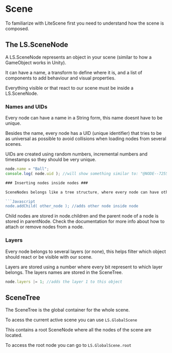 # Scene #

To familiarize with LiteScene first you need to understand how the scene is composed.

## The LS.SceneNode ##

A LS.SceneNode represents an object in your scene (similar to how a GameObject works in Unity).

It can have a name, a transform to define where it is, and a list of components to add behaviour and visual properties.

Everything visible or that react to our scene must be inside a LS.SceneNode.

### Names and UIDs ###

Every node can have a name in a String form, this name doesnt have to be unique.

Besides the name, every node has a UID (unique identifier) that tries to be as universal as possible to avoid collisions when loading nodes from several scenes.

UIDs are created using random numbers, incremental numbers and timestamps so they should be very unique.

```Javascript
node.name = "Ball";
console.log( node.uid ); //will show something similar to: "@NODE--72553e-27b-1a284aa-5"

### Inserting nodes inside nodes ###

SceneNodes belongs like a tree structure, where every node can have other nodes inside, to do this we can attach a node to another node:

```Javascript
node.addChild( other_node ); //adds other node inside node
```

Child nodes are stored in node.children and the parent node of a node is stored in parentNode.
Check the documentation for more info about how to attach or remove nodes from a node.


### Layers ###

Every node belongs to several layers (or none), this helps filter which object should react or be visible with our scene.

Layers are stored using a number where every bit represent to which layer belongs. The layers names are stored in the SceneTree.

```Javascript
node.layers |= 1; //adds the layer 1 to this object
```

## SceneTree ##

The SceneTree is the global container for the whole scene.

To acess the current active scene you can use  ```LS.GlobalScene```

This contains a root SceneNode where all the nodes of the scene are located.

To access the root node you can go to ```LS.GlobalScene.root```


